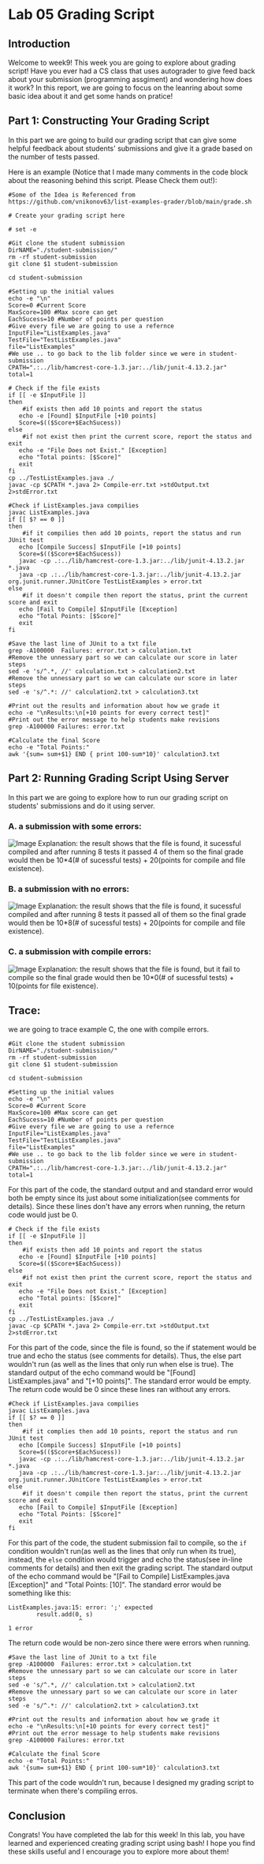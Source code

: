 # Lab 05 Grading Script
## Introduction
Welcome to week9! This week you are going to explore about grading script! Have you ever had a CS class that uses autograder to give feed back about your submission (programming assgiment) and wondering how does it work? In this report, we are going to focus on the leanring about some basic idea about it and get some hands on pratice!

## Part 1: Constructing Your Grading Script
In this part we are going to build our grading script that can give some helpful feedback about students' submissions and give it a grade based on the number of tests passed.

Here is an example (Notice that I made many comments in the code block about the reasoning behind this script. Please Check them out!):
```
#Some of the Idea is Referenced from https://github.com/vnikonov63/list-examples-grader/blob/main/grade.sh

# Create your grading script here
 
# set -e

#Git clone the student submission
DirNAME="./student-submission/" 
rm -rf student-submission
git clone $1 student-submission

cd student-submission

#Setting up the initial values
echo -e "\n"
Score=0 #Current Score
MaxScore=100 #Max score can get
EachSucess=10 #Number of points per question
#Give every file we are going to use a refernce
InputFile="ListExamples.java"
TestFile="TestListExamples.java"
file="ListExamples"
#We use .. to go back to the lib folder since we were in student-submission
CPATH=".:../lib/hamcrest-core-1.3.jar:../lib/junit-4.13.2.jar"
total=1

# Check if the file exists
if [[ -e $InputFile ]]
then
    #if exists then add 10 points and report the status
   echo -e [Found] $InputFile [+10 points]
   Score=$(($Score+$EachSucess))
else
    #if not exist then print the current score, report the status and exit
   echo -e "File Does not Exist." [Exception]
   echo "Total points: [$Score]"
   exit
fi
cp ../TestListExamples.java ./
javac -cp $CPATH *.java 2> Compile-err.txt >stdOutput.txt 2>stdError.txt

#Check if ListExamples.java compilies
javac ListExamples.java
if [[ $? == 0 ]]
then
    #if it compilies then add 10 points, report the status and run JUnit test
   echo [Compile Success] $InputFile [+10 points]
   Score=$(($Score+$EachSucess))
   javac -cp .:../lib/hamcrest-core-1.3.jar:../lib/junit-4.13.2.jar *.java
   java -cp .:../lib/hamcrest-core-1.3.jar:../lib/junit-4.13.2.jar org.junit.runner.JUnitCore TestListExamples > error.txt
else
    #if it doesn't compile then report the status, print the current score and exit 
   echo [Fail to Compile] $InputFile [Exception]
   echo "Total Points: [$Score]"
   exit
fi

#Save the last line of JUnit to a txt file
grep -A100000  Failures: error.txt > calculation.txt
#Remove the unnessary part so we can calculate our score in later steps
sed -e 's/^.*, //' calculation.txt > calculation2.txt
#Remove the unnessary part so we can calculate our score in later steps
sed -e 's/^.*: //' calculation2.txt > calculation3.txt

#Print out the results and information about how we grade it
echo -e "\nResults:\n[+10 points for every correct test]"
#Print out the error message to help students make revisions
grep -A100000 Failures: error.txt

#Calculate the final Score 
echo -e "Total Points:"
awk '{sum= sum+$1} END { print 100-sum*10}' calculation3.txt
```
## Part 2: Running Grading Script Using Server
In this part we are going to explore how to run our grading script on students' submissions and do it using server.

### A. a submission with some errors:
![Image](lab05(1).png)
Explanation: the result shows that the file is found, it sucessful compiled and after running 8 tests it passed 4 of them so the final grade would then be 10*4(# of sucessful tests) + 20(points for compile and file existence).

### B. a submission with no errors:
![Image](lab05(2).png)
Explanation: the result shows that the file is found, it sucessful compiled and after running 8 tests it passed all of them so the final grade would then be 10*8(# of sucessful tests) + 20(points for compile and file existence).

### C. a submission with compile errors:
![Image](lab05(3).png)
Explanation: the result shows that the file is found, but it fail to compile so the final grade would then be 10*0(# of sucessful tests) + 10(points for file existence).

## Trace:
we are going to trace example C, the one with compile errors.
```
#Git clone the student submission
DirNAME="./student-submission/" 
rm -rf student-submission
git clone $1 student-submission

cd student-submission

#Setting up the initial values
echo -e "\n"
Score=0 #Current Score
MaxScore=100 #Max score can get
EachSucess=10 #Number of points per question
#Give every file we are going to use a refernce
InputFile="ListExamples.java"
TestFile="TestListExamples.java"
file="ListExamples"
#We use .. to go back to the lib folder since we were in student-submission
CPATH=".:../lib/hamcrest-core-1.3.jar:../lib/junit-4.13.2.jar"
total=1
```
For this part of the code, the standard output and and standard error would both be empty since its just about some initialization(see comments for details). Since these lines don't have any errors when running, the return code would just be 0.

```
# Check if the file exists
if [[ -e $InputFile ]]
then
    #if exists then add 10 points and report the status
   echo -e [Found] $InputFile [+10 points]
   Score=$(($Score+$EachSucess))
else
    #if not exist then print the current score, report the status and exit
   echo -e "File Does not Exist." [Exception]
   echo "Total points: [$Score]"
   exit
fi
cp ../TestListExamples.java ./
javac -cp $CPATH *.java 2> Compile-err.txt >stdOutput.txt 2>stdError.txt
```
For this part of the code, since the file is found, so the if statement would be true and echo the status (see comments for details). Thus, the else part wouldn't run (as well as the lines that only run when else is true). The standard output of the echo command would be "[Found] ListExamples.java" and "[+10 points]". The standard error would be empty. The return code would be 0 since these lines ran without any errors.

```
#Check if ListExamples.java compilies
javac ListExamples.java
if [[ $? == 0 ]]
then
    #if it complies then add 10 points, report the status and run JUnit test
   echo [Compile Success] $InputFile [+10 points]
   Score=$(($Score+$EachSucess))
   javac -cp .:../lib/hamcrest-core-1.3.jar:../lib/junit-4.13.2.jar *.java
   java -cp .:../lib/hamcrest-core-1.3.jar:../lib/junit-4.13.2.jar org.junit.runner.JUnitCore TestListExamples > error.txt
else
    #if it doesn't compile then report the status, print the current score and exit 
   echo [Fail to Compile] $InputFile [Exception]
   echo "Total Points: [$Score]"
   exit
fi
```
For this part of the code, the student submission fail to compile, so the ```if``` condition wouldn't run(as well as the lines that only run when its true), instead, the ```else``` condition would trigger and echo the status(see in-line comments for details) and then exit the grading script. The standard output of the echo command would be "[Fail to Compile] ListExamples.java [Exception]" and "Total Points: [10]". The standard error would be something like this:
```
ListExamples.java:15: error: ';' expected
        result.add(0, s)
                    ^
1 error
```
The return code would be non-zero since there were errors when running.

```
#Save the last line of JUnit to a txt file
grep -A100000  Failures: error.txt > calculation.txt
#Remove the unnessary part so we can calculate our score in later steps
sed -e 's/^.*, //' calculation.txt > calculation2.txt
#Remove the unnessary part so we can calculate our score in later steps
sed -e 's/^.*: //' calculation2.txt > calculation3.txt

#Print out the results and information about how we grade it
echo -e "\nResults:\n[+10 points for every correct test]"
#Print out the error message to help students make revisions
grep -A100000 Failures: error.txt

#Calculate the final Score 
echo -e "Total Points:"
awk '{sum= sum+$1} END { print 100-sum*10}' calculation3.txt
```
This part of the code wouldn't run, because I designed my grading script to terminate when there's compiling erros.

## Conclusion
Congrats! You have completed the lab for this week! In this lab, you have learned and experienced creating grading script using bash! I hope you find these skills useful and I encourage you to explore more about them!

